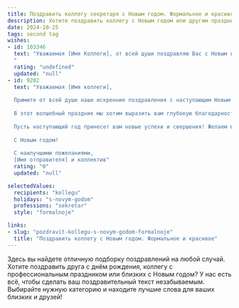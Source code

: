 ```yaml
---
title: Поздравить коллегу секретаря с Новым годом. Формальное и красивое
description: Хотите поздравить коллегу с Новым годом или другим праздником? Наш ИИ создаст незабываемое поздравление, а вы обязательно выделитесь среди других.  
date: 2024-10-25
tags: second tag
wishes:
- id: 103346
  text: "Уважаемая [Имя Коллеги], от всей души поздравляю Вас с Новым годом! Желаю Вам в наступающем году крепкого здоровья, семейного благополучия, профессиональных успехов и ярких, незабываемых впечатлений. Пусть Новый год принесёт Вам только радость и исполнение всех Ваших желаний. С Новым годом!
  "
  rating: "undefined"
  updated: "null"
- id: 9202
  text: "Уважаемая [Имя коллеги],
  
  Примите от всей души наши искренние поздравления с наступающим Новым годом!
  
  В этот волшебный праздник мы хотим выразить вам глубокую благодарность за ваш труд и неоценимый вклад в работу нашей компании. Ваша исключительная ответственность, внимательность и организаторские способности делают вас незаменимым членом нашей команды.
  
  Пусть наступающий год принесет вам новые успехи и свершения! Желаем вам крепкого здоровья, семейного благополучия и исполнения всех ваших желаний.
  
  С Новым годом!
  
  С наилучшими пожеланиями,
  [Имя отправителя] и коллектив"
  rating: "0"
  updated: "null"

selectedValues:
  recipients: "kollegu"
  holidays: "s-novym-godom"
  professions: "sekretar"
  style: "formalnoje"

links:
- slug: "pozdravit-kollegu-s-novym-godom-formalnoje"
  title: "Поздравить коллегу с Новым годом. Формальное и красивое"
---
```


Здесь вы найдете отличную подборку поздравлений на любой случай. 
Хотите поздравить друга с днём рождения, коллегу с профессиональным праздником или близких с Новым годом? У нас есть всё, чтобы сделать ваш поздравительный текст незабываемым. Выбирайте нужную категорию и находите лучшие слова для ваших близких и друзей!
